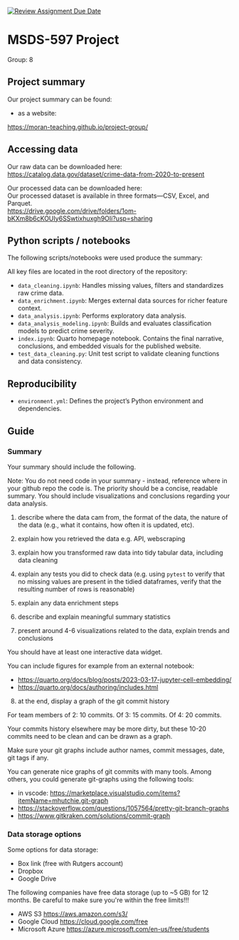 [![Review Assignment Due Date](https://classroom.github.com/assets/deadline-readme-button-22041afd0340ce965d47ae6ef1cefeee28c7c493a6346c4f15d667ab976d596c.svg)](https://classroom.github.com/a/5GqajVEC)
# MSDS-597 Project

Group: 8

## Project summary

Our project summary can be found:

- as a website:

https://moran-teaching.github.io/project-group/

## Accessing data

Our raw data can be downloaded here:  
https://catalog.data.gov/dataset/crime-data-from-2020-to-present

Our processed data can be downloaded here:  
Our processed dataset is available in three formats—CSV, Excel, and Parquet.  
https://drive.google.com/drive/folders/1om-bKXm8b6cKOUIy6SSwtixhuxgh9OIi?usp=sharing

## Python scripts / notebooks

The following scripts/notebooks were used produce the summary: 

All key files are located in the root directory of the repository:
- `data_cleaning.ipynb`: Handles missing values, filters and standardizes raw crime data.
- `data_enrichment.ipynb`: Merges external data sources for richer feature context.
- `data_analysis.ipynb`: Performs exploratory data analysis.
- `data_analysis_modeling.ipynb`: Builds and evaluates classification models to predict crime severity.
- `index.ipynb`: Quarto homepage notebook. Contains the final narrative, conclusions, and embedded visuals for the published website.
- `test_data_cleaning.py`: Unit test script to validate cleaning functions and data consistency.

## Reproducibility

- `environment.yml`: Defines the project’s Python environment and dependencies.

## Guide

### Summary

Your summary should include the following. 

Note: You do not need code in your summary - instead, reference where in your github repo the code is. The priority should be a concise, readable summary. You should include visualizations and conclusions regarding your data analysis.

1. describe where the data cam from, the format of the data, the nature of the data (e.g., what it contains, how often it is updated, etc).

2. explain how you retrieved the data e.g. API, webscraping

3. explain how you transformed raw data into tidy tabular data, including data cleaning

4. explain any tests you did to check data (e.g. using `pytest` to verify that no missing values are present in the tidied dataframes, verify that the resulting number of rows is reasonable)

5. explain any data enrichment steps

6. describe and explain meaningful summary statistics

7. present around 4-6 visualizations related to the data, explain trends and conclusions

You should have at least one interactive data widget.

You can include figures for example from an external notebook:
- https://quarto.org/docs/blog/posts/2023-03-17-jupyter-cell-embedding/ 
- https://quarto.org/docs/authoring/includes.html

8. at the end, display a graph of the git commit history

For team members of 2: 10 commits. Of 3: 15 commits. Of 4: 20 commits.

Your commits history elsewhere may be more dirty, but these 10-20 commits need to be clean and can be drawn as a graph.

Make sure your git graphs include author names, commit messages, date, git tags if any.

You can generate nice graphs of git commits with many tools. Among others, you could generate git-graphs using the following tools:

- in vscode: https://marketplace.visualstudio.com/items?itemName=mhutchie.git-graph
- https://stackoverflow.com/questions/1057564/pretty-git-branch-graphs
- https://www.gitkraken.com/solutions/commit-graph

### Data storage options

Some options for data storage:

- Box link (free with Rutgers account)
- Dropbox
- Google Drive

The following companies have free data storage (up to ~5 GB) for 12 months. Be careful to make sure you're within the free limits!!!

- AWS S3 https://aws.amazon.com/s3/
- Google Cloud https://cloud.google.com/free
- Microsoft Azure https://azure.microsoft.com/en-us/free/students


